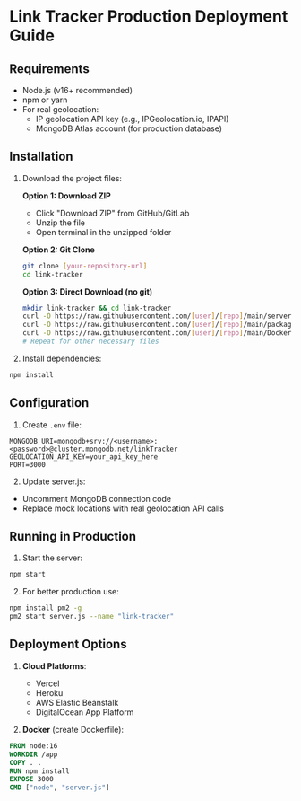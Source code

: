 # Link Tracker Production Deployment Guide

## Requirements
- Node.js (v16+ recommended)
- npm or yarn
- For real geolocation: 
  - IP geolocation API key (e.g., IPGeolocation.io, IPAPI)
  - MongoDB Atlas account (for production database)

## Installation
1. Download the project files:
   
   **Option 1: Download ZIP**
   - Click "Download ZIP" from GitHub/GitLab
   - Unzip the file
   - Open terminal in the unzipped folder

   **Option 2: Git Clone**
   ```bash
   git clone [your-repository-url]
   cd link-tracker
   ```

   **Option 3: Direct Download (no git)**
   ```bash
   mkdir link-tracker && cd link-tracker
   curl -O https://raw.githubusercontent.com/[user]/[repo]/main/server.js
   curl -O https://raw.githubusercontent.com/[user]/[repo]/main/package.json
   curl -O https://raw.githubusercontent.com/[user]/[repo]/main/Dockerfile
   # Repeat for other necessary files
   ```

2. Install dependencies:
```bash
npm install
```

## Configuration
1. Create `.env` file:
```env
MONGODB_URI=mongodb+srv://<username>:<password>@cluster.mongodb.net/linkTracker
GEOLOCATION_API_KEY=your_api_key_here
PORT=3000
```

2. Update server.js:
- Uncomment MongoDB connection code
- Replace mock locations with real geolocation API calls

## Running in Production
1. Start the server:
```bash
npm start
```

2. For better production use:
```bash
npm install pm2 -g
pm2 start server.js --name "link-tracker"
```

## Deployment Options
1. **Cloud Platforms**:
   - Vercel
   - Heroku
   - AWS Elastic Beanstalk
   - DigitalOcean App Platform

2. **Docker** (create Dockerfile):
```dockerfile
FROM node:16
WORKDIR /app
COPY . .
RUN npm install
EXPOSE 3000
CMD ["node", "server.js"]
